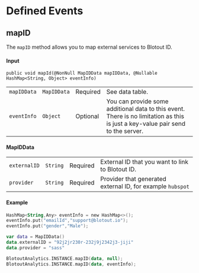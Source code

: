 # Defined Events

## mapID
The `mapID` method allows you to map external services to Blotout ID.

#### Input
`public void mapId(@NonNull MapIDData mapIDData, @Nullable HashMap<String, Object> eventInfo)`

|||||
|---|---|---|---|
| `mapIDData` | `MapIDData` | Required | See data table. |
| `eventInfo` | `Object` | Optional | You can provide some additional data to this event. There is no limitation as this is just a key-value pair send to the server. |

#### MapIDData

|              |          |          |                                                            |
| ------------ | -------- | -------- | ---------------------------------------------------------- |
| `externalID` | `String` | Required | External ID that you want to link to Blotout ID.           |
| `provider`   | `String` | Required | Provider that generated external ID, for example `hubspot` |


#### Example
```kotlin
HashMap<String,Any> eventInfo = new HashMap<>();
eventInfo.put("emailId","support@blotout.io");
eventInfo.put("gender","Male");

var data = MapIDData()
data.externalID = "92j2jr230r-232j9j2342j3-jiji"
data.provider = "sass"

BlotoutAnalytics.INSTANCE.mapID(data, null);
BlotoutAnalytics.INSTANCE.mapID(data, eventInfo);
```
